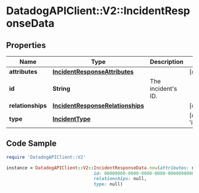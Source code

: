 # DatadogAPIClient::V2::IncidentResponseData

## Properties

Name | Type | Description | Notes
------------ | ------------- | ------------- | -------------
**attributes** | [**IncidentResponseAttributes**](IncidentResponseAttributes.md) |  | [optional] 
**id** | **String** | The incident&#39;s ID. | 
**relationships** | [**IncidentResponseRelationships**](IncidentResponseRelationships.md) |  | [optional] 
**type** | [**IncidentType**](IncidentType.md) |  | [default to &#39;incidents&#39;]

## Code Sample

```ruby
require 'DatadogAPIClient::V2'

instance = DatadogAPIClient::V2::IncidentResponseData.new(attributes: null,
                                 id: 00000000-0000-0000-0000-000000000000,
                                 relationships: null,
                                 type: null)
```


